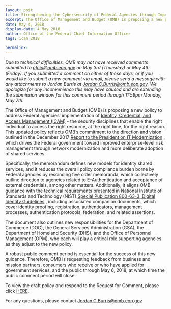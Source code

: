 ```yaml
---
layout: post
title: Strengthening the Cybersecurity of Federal Agencies through Improved Identity, Credential, and Access Management (ICAM)
excerpt: The Office of Management and Budget (OMB) is proposing a new policy to address Federal agencies’ implementation of Identity, Credential, and Access Management (ICAM) - the security disciplines that enable the right individual to access the right resource, at the right time, for the right reason. This updated policy reflects OMB’s commitment to the direction and vision outlined in the December 2017 Report to the President on IT Modernization.
date: May 4, 2018
display-date: 4 May 2018
author: Office of the Federal Chief Information Officer
tags: icam 2018

permalink:
---
```

_Due to technical difficulties, OMB may not have received comments submitted to [ofcio@omb.eop.gov](mailto:ofcio@omb.eop.gov) on May 3rd (Thursday) or May 4th (Friday). If you submitted a comment on either of these days, or if you would like to submit a new comment via email, please send a message with any attachments to Jordan Burris at [Jordan.C.Burris@omb.eop.gov](mailto:Jordan.C.Burris@omb.eop.gov). We apologize for any inconvenience this may have caused and are extending the submission window for this comment period through 11:59pm Monday, May 7th._

The Office of Management and Budget (OMB) is proposing a new policy to address Federal agencies’ implementation of [Identity, Credential, and Access Management (ICAM)](https://www.idmanagement.gov/) - the security disciplines that enable the right individual to access the right resource, at the right time, for the right reason. This updated policy reflects OMB’s commitment to the direction and vision outlined in the December 2017 [Report to the President on IT Modernization](https://itmodernization.cio.gov/assets/report/Report%20to%20the%20President%20on%20IT%20Modernization%20-%20Final.pdf) , which drives the Federal government toward improved enterprise-level risk management through network modernization and more deliberate adoption of shared services.

Specifically, the memorandum defines new models for identity shared services, and it reduces the overall policy compliance burden borne by Federal agencies by rescinding five older memoranda, which collectively outline direction to agencies related to E-Authentication and acceptance of external credentials, among other matters. Additionally, it aligns OMB guidance with the technical requirements presented in National Institute of Standards and Technology (NIST) [Special Publication 800-63-3, Digital Identity Guidelines](https://pages.nist.gov/800-63-FAQ/) , including associated companion documents, which cover identity proofing, registration, authenticators, management processes, authentication protocols, federation, and related assertions.

The document also outlines new responsibilities for the Department of Commerce (DOC), the General Services Administration (GSA), the Department of Homeland Security (DHS), and the Office of Personnel Management (OPM), who each will play a critical role supporting agencies as they adjust to the new policy.

A robust public comment period is essential for the success of this new guidance. Therefore, OMB is requesting feedback from business and mission partners, consumers who receive or who have applied for government services, and the public through May 6, 2018, at which time the public comment period will close.

To view the draft policy and respond to the Request for Comment, please click [HERE](https://policy.cio.gov/identity-draft/).

For any questions, please contact [Jordan.C.Burris@omb.eop.gov](mailto:Jordan.C.Burris@omb.eop.gov)
